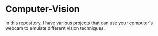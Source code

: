 # Computer-Vision
In this repository, I have various projects that can use your computer's webcam to emulate different vision techniques.
